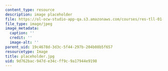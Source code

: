 ```yaml
---
content_type: resource
description: image placeholder
file: https://ol-ocw-studio-app-qa.s3.amazonaws.com/courses/res-tll-01-guidelines-for-teaching-mit-and-beyond-spring-2016/9d762bac947de34cff9c9a17944e9198_placeholder.jpg
file_type: image/jpeg
image_metadata:
  caption: ''
  credit: ''
  image-alt: ''
parent_uid: 19c4678d-3d3c-5f44-297b-204b08b5f657
resourcetype: Image
title: placeholder.jpg
uid: 9d762bac-947d-e34c-ff9c-9a17944e9198
---
```

